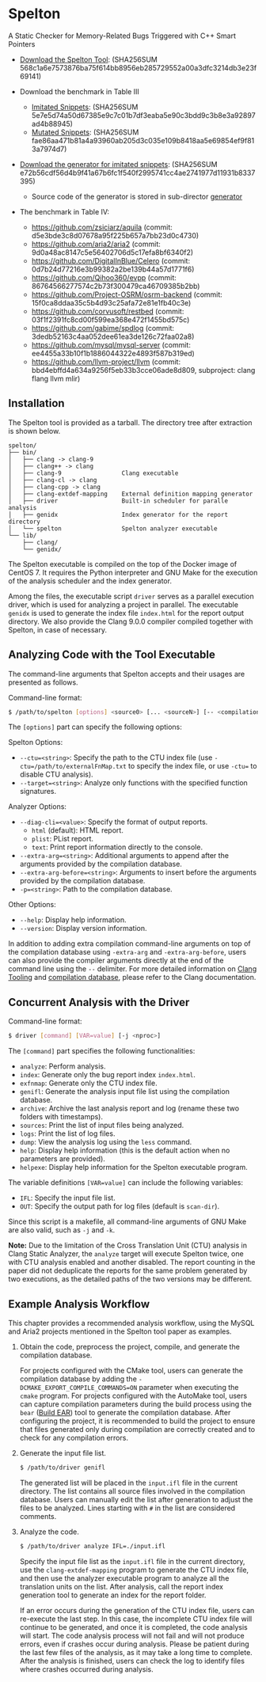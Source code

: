 Spelton
=================

A Static Checker for Memory-Related Bugs Triggered with C++ Smart Pointers

* [Download the Spelton Tool](https://github.com/SQUARE-RG/Spelton/releases/download/ASE-2021/spelton-x86_64-centos7-clang900-ase2021.tar.xz): (SHA256SUM 568c1a6e7573876ba75f614bb8956eb285729552a00a3dfc3214db3e23f69141)

* Download the benchmark in Table III
  - [Imitated Snippets](https://github.com/SQUARE-RG/Spelton/releases/download/ASE-2021/imitated.tar.xz): (SHA256SUM 5e7e5d74a50d67385e9c7c01b7df3eaba5e90c3bdd9c3b8e3a92897ad4b88945)
  - [Mutated Snippets](https://github.com/SQUARE-RG/Spelton/releases/download/ASE-2021/mutated.tar.xz): (SHA256SUM fae86aa471b81a4a93960ab205d3c035e109b8418aa5e69854ef9f813a7974d7)

* [Download the generator for imitated snippets](https://github.com/SQUARE-RG/Spelton/releases/download/ASE-2021/generator-of-imitated-snippets.tar.xz): (SHA256SUM e72b56cdf56d4b9f41a67b6fc1f540f2995741cc4ae2741977d11931b8337395)
  - Source code of the generator is stored in sub-director [generator](https://github.com/SQUARE-RG/Spelton/tree/main/generator)

* The benchmark in Table IV:
  - https://github.com/zsiciarz/aquila              (commit: d5e3bde3c8d07678a95f225b657a7bb23d0c4730)
  - https://github.com/aria2/aria2                  (commit: 9d0a48ac8147c5e56402706d5c17efa8bf6340f2)
  - https://github.com/DigitalInBlue/Celero         (commit: 0d7b24d77216e3b99382a2be139b44a57d1771f6)
  - https://github.com/Qihoo360/evpp                (commit: 86764566277574c2b73f300479ca46709385b2bb)
  - https://github.com/Project-OSRM/osrm-backend    (commit: 15f0ca8ddaa35c5b4d93c25afa72e81e1fb40c3e)
  - https://github.com/corvusoft/restbed            (commit: 03f1f2391fc8cd00f599ea368e472f1455bd575c)
  - https://github.com/gabime/spdlog                (commit: 3dedb52163c4aa052dee61ea3de126c72faa02a8)
  - https://github.com/mysql/mysql-server           (commit: ee4455a33b10f1b1886044322e4893f587b319ed)
  - https://github.com/llvm-project/llvm            (commit: bbd4ebffd4a634a9256f5eb33b3cce06ade8d809, subproject: clang flang llvm mlir)

Installation
--------------

The Spelton tool is provided as a tarball.
The directory tree after extraction is shown below.

```
spelton/
├── bin/
│   ├── clang -> clang-9
│   ├── clang++ -> clang
│   ├── clang-9                 Clang executable
│   ├── clang-cl -> clang
│   ├── clang-cpp -> clang
│   ├── clang-extdef-mapping    External definition mapping generator
│   ├── driver                  Built-in scheduler for paralle analysis
│   ├── genidx                  Index generator for the report directory
│   └── spelton                 Spelton analyzer executable
└── lib/
    ├── clang/
    └── genidx/
```

The Spelton executable is compiled on the top of the Docker image of CentOS 7. It requires the Python interpreter and GNU Make for the execution of the analysis scheduler and the index generator.

Among the files, the executable script `driver` serves as a parallel execution driver, which is used for analyzing a project in parallel. The executable `genidx` is used to generate the index file `index.html` for the report output directory. We also provide the Clang 9.0.0 compiler compiled together with Spelton, in case of necessary.

Analyzing Code with the Tool Executable
---------------------------

The command-line arguments that Spelton accepts and their usages are presented as follows.

Command-line format:
```sh
$ /path/to/spelton [options] <source0> [... <sourceN>] [-- <compilation arguments>]
```

The `[options]` part can specify the following options:

Spelton Options:
- `--ctu=<string>`: Specify the path to the CTU index file (use `-ctu=/path/to/externalFnMap.txt` to specify the index file, or use `-ctu=` to disable CTU analysis).
- `--target=<string>`: Analyze only functions with the specified function signatures.

Analyzer Options:
- `--diag-cli=<value>`: Specify the format of output reports.
  - `html` (default): HTML report.
  - `plist`: PList report.
  - `text`: Print report information directly to the console.
- `--extra-arg=<string>`: Additional arguments to append after the arguments provided by the compilation database.
- `--extra-arg-before=<string>`: Arguments to insert before the arguments provided by the compilation database.
- `-p=<string>`: Path to the compilation database.

Other Options:
- `--help`: Display help information.
- `--version`: Display version information.

In addition to adding extra compilation command-line arguments on top of the compilation database using `-extra-arg` and `-extra-arg-before`, users can also provide the compiler arguments directly at the end of the command line using the `--` delimiter. For more detailed information on [Clang Tooling](https://releases.llvm.org/9.0.0/tools/clang/docs/HowToSetupToolingForLLVM.html) and [compilation database](https://releases.llvm.org/9.0.0/tools/clang/docs/JSONCompilationDatabase.html), please refer to the Clang documentation.

Concurrent Analysis with the Driver
----------------------------------------

Command-line format:
```sh
$ driver [command] [VAR=value] [-j <nproc>]
```

The `[command]` part specifies the following functionalities:
- `analyze`: Perform analysis.
- `index`: Generate only the bug report index `index.html`.
- `exfnmap`: Generate only the CTU index file.
- `genifl`: Generate the analysis input file list using the compilation database.
- `archive`: Archive the last analysis report and log (rename these two folders with timestamps).
- `sources`: Print the list of input files being analyzed.
- `logs`: Print the list of log files.
- `dump`: View the analysis log using the `less` command.
- `help`: Display help information (this is the default action when no parameters are provided).
- `helpexe`: Display help information for the Spelton executable program.

The variable definitions `[VAR=value]` can include the following variables:
- `IFL`: Specify the input file list.
- `OUT`: Specify the output path for log files (default is `scan-dir`).

Since this script is a makefile, all command-line arguments of GNU Make are also valid, such as `-j` and `-k`.

**Note:** Due to the limitation of the Cross Translation Unit (CTU) analysis in Clang Static Analyzer, the `analyze` target will execute Spelton twice, one with CTU analysis enabled and another disabled. The report counting in the paper did not deduplicate the reports for the same problem generated by two executions, as the detailed paths of the two versions may be different.

Example Analysis Workflow
-------------------------

This chapter provides a recommended analysis workflow, using the MySQL and Aria2 projects mentioned in the Spelton tool paper as examples.

1. Obtain the code, preprocess the project, compile, and generate the compilation database.

   For projects configured with the CMake tool, users can generate the compilation database by adding the `-DCMAKE_EXPORT_COMPILE_COMMANDS=ON` parameter when executing the `cmake` program. For projects configured with the AutoMake tool, users can capture compilation parameters during the build process using the `bear` ([Build EAR](https://github.com/rizsotto/Bear)) tool to generate the compilation database. After configuring the project, it is recommended to build the project to ensure that files generated only during compilation are correctly created and to check for any compilation errors.

2. Generate the input file list.

   ```sh
   $ /path/to/driver genifl
   ```

   The generated list will be placed in the `input.ifl` file in the current directory. The list contains all source files involved in the compilation database. Users can manually edit the list after generation to adjust the files to be analyzed. Lines starting with `#` in the list are considered comments.

3. Analyze the code.

   ```sh
   $ /path/to/driver analyze IFL=./input.ifl
   ```

   Specify the input file list as the `input.ifl` file in the current directory, use the `clang-extdef-mapping` program to generate the CTU index file, and then use the analyzer executable program to analyze all the translation units on the list. After analysis, call the report index generation tool to generate an index for the report folder.

   If an error occurs during the generation of the CTU index file, users can re-execute the last step. In this case, the incomplete CTU index file will continue to be generated, and once it is completed, the code analysis will start. The code analysis process will not fail and will not produce errors, even if crashes occur during analysis. Please be patient during the last few files of the analysis, as it may take a long time to complete. After the analysis is finished, users can check the log to identify files where crashes occurred during analysis.
